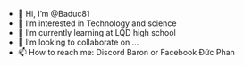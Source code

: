 - 👋 Hi, I’m @Baduc81
- 👀 I’m interested in Technology and science
- 🌱 I’m currently learning at LQD high school
- 💞️ I’m looking to collaborate on ...
- 📫 How to reach me: Discord Baron
                      or Facebook Đức Phan

<!---
Baduc81/Baduc81 is a ✨ special ✨ repository because its `README.md` (this file) appears on your GitHub profile.
You can click the Preview link to take a look at your changes.
--->

